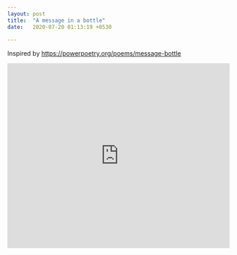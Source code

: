 ```yaml
---
layout: post
title:  "A message in a bottle"
date:   2020-07-20 01:13:19 +0530
 
---
```


Inspired by <a href="https://powerpoetry.org/poems/message-bottle" target="_blank">
        https://powerpoetry.org/poems/message-bottle </a>
<iframe width="100%" height="420" src="https://www.youtube.com/embed/XUVdrUaaFxk" frameborder="0" allow="accelerometer; autoplay; encrypted-media; gyroscope; picture-in-picture" allowfullscreen></iframe>